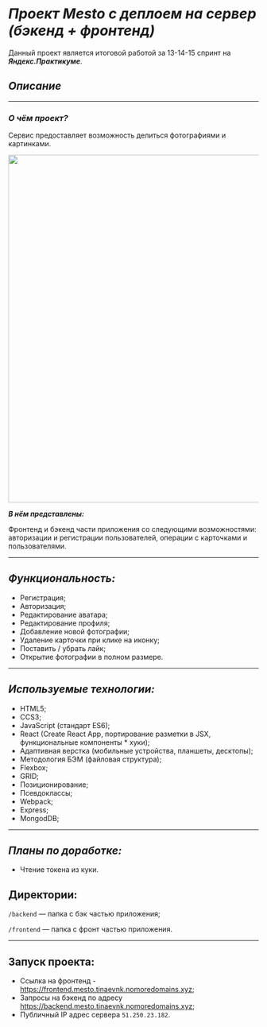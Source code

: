 # ***Проект Mesto с деплоем на сервер (бэкенд + фронтенд)***
Данный проект является итоговой работой за 13-14-15 спринт на ***Яндекс.Практикуме***.
## *Описание*
----
### ***О чём проект?***

Сервис предоставляет возможность делиться фотографиями и картинками.
<p align="center"><a href="https://frontend.mesto.tinaevnk.nomoredomains.xyz" target="_blank"><img src="https://i2.paste.pics/GWAD5.png?trs=f95e73b2f9dad8580b322eff37a94598b8622de396abb43d7a60feb13b1c5177" width="700px"></a></p>

***В нём представлены:***

Фронтенд и бэкенд части приложения со следующими возможностями: авторизации и регистрации пользователей, операции с карточками и пользователями.

---
## *Функциональность:*

* Регистрация;
* Авторизация;
* Редактирование аватара;
* Редактирование профиля;
* Добавление новой фотографии;
* Удаление карточки при клике на иконку;
* Поставить / убрать лайк;
* Открытие фотографии в полном размере.
---
## *Используемые технологии:*

* HTML5;
* CCS3;
* JavaScript (стандарт ES6);
* React (Create React App, портирование разметки в JSX, функциональные компоненты * хуки);
* Адаптивная верстка (мобильные устройства, планшеты, десктопы);
* Методология БЭМ (файловая структура);
* Flexbox;
* GRID;
* Позиционирование;
* Псевдоклассы;
* Webpack;
* Express;
* MongodDB;
---
## *Планы по доработке:*
* Чтение токена из куки.
## Директории:

`/backend` — папка с бэк частью приложения;

`/frontend` — папка с фронт частью приложения.

---
## Запуск проекта:
* Ссылка на фронтенд - <a href="https://frontend.mesto.tinaevnk.nomoredomains.xyz" target="_blank">https://frontend.mesto.tinaevnk.nomoredomains.xyz</a>;
* Запросы на бэкенд по адресу <a href="https://backend.mesto.tinaevnk.nomoredomains.xyz" target="_blank">https://backend.mesto.tinaevnk.nomoredomains.xyz</a>;
* Публичный IP адрес сервера `51.250.23.182`.